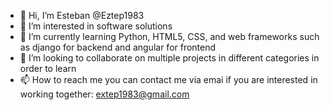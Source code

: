 - 👋 Hi, I’m Esteban @Eztep1983
- 👀 I’m interested in software solutions
- 🌱 I’m currently learning Python, HTML5, CSS, and web frameworks such as django for backend and angular for frontend
- 💞️ I’m looking to collaborate on multiple projects in different categories in order to learn
- 📫 How to reach me you can contact me via emai if you are interested in working together: extep1983@gmail.com
